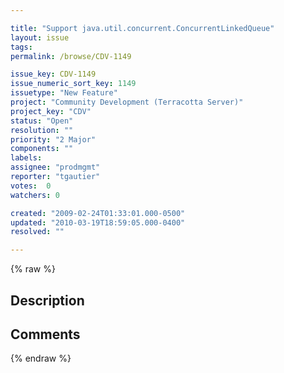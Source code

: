 ```yaml
---

title: "Support java.util.concurrent.ConcurrentLinkedQueue"
layout: issue
tags: 
permalink: /browse/CDV-1149

issue_key: CDV-1149
issue_numeric_sort_key: 1149
issuetype: "New Feature"
project: "Community Development (Terracotta Server)"
project_key: "CDV"
status: "Open"
resolution: ""
priority: "2 Major"
components: ""
labels: 
assignee: "prodmgmt"
reporter: "tgautier"
votes:  0
watchers: 0

created: "2009-02-24T01:33:01.000-0500"
updated: "2010-03-19T18:59:05.000-0400"
resolved: ""

---
```




{% raw %}



## Description

<div markdown="1" class="description">



</div>

## Comments



{% endraw %}
